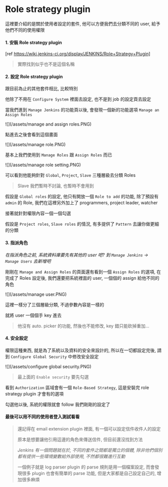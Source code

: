 Role strategy plugin
====

這裡要介紹的是關於使用者設定的套件, 他可以方便我們去分類不同的 user, 給予他們不同的使用權限

#### 1. 安裝 Role strategy plugin

[ref https://wiki.jenkins-ci.org/display/JENKINS/Role+Strategy+Plugin]

> 實際找到似乎也不是這個名稱

#### 2. 設定 Role strategy plugin

跟目前為止的其他套件相比, 比較特別

他除了不用在 ```Configure System``` 裡面去設定, 也不是到 job 的設定頁去設定

當我們進到 ```Manage Jenkins``` 的功能頁以後, 會發現一個新的功能選項 ```Manage an Assign Roles```

![](/assets/manage and assign roles.PNG)

點進去之後會看到這個畫面

![](/assets/manage role.PNG)

基本上我們使用到 ```Manage Roles``` 跟 ```Assign Roles``` 而已

![](/assets/manage role setting.PNG)

可以看到他能夠針對 ```Global```, ```Project```, ```Slave``` 三種層級去分類 Roles

> Slave 我們暫時不討論, 也暫時不會用到

假設是 ```Global roles``` 的設定, 他只有開放一個 ```Role to add``` 的功能, 除了預設有 ```admin``` 的 Role, 我們在這裡另外加上了 programmers, project leader, watcher

接著就針對權限內容一個一個勾選

假設是 ```Project roles```, ```Slave roles``` 的情況, 有多提供了 ```Pattern``` 去讓你做更細的分類

#### 3. 指派角色

_在指派角色之前, 系統資料庫要先有其他的 user 吧? 到 ```Manage Jenkins``` -> ```Manage Users``` 去新增吧_

剛剛在 ```Manage and Assign Roles``` 的頁面還有看到一個 ```Assign Roles``` 的選項, 在完成了 Roles 設定後, 我們還要把系統裡面的 user, 一個個的 assign 給他不同的角色

![](/assets/manage user.PNG)

這裡一樣分了三個層級分類, 不過參數內容是一樣的

就將 user 一個個手 key 進去

> 他沒有 auto. picker 的功能, 然後也不能修改, key 錯只能砍掉重加...

#### 4. 安全設定

權限這種東西, 就是為了系統以及資料的安全來設計的, 所以在一切都設定完後, 請到 ```Configure Global Security``` 中修改安全設定

![](/assets/configure global security.PNG)

> 最上面的 ```Enable security``` 要先勾選

看到 ```Authorization``` 區域會有一個 ```Role-Based Strategy```, 這是安裝完 role strategy plugin 才會有的選項

勾選他以後, 系統的權限就會 follow 我們剛剛的設定了

#### 最後可以用不同的使用者登入測試看看

> 還記得在 email extension plugin 裡面, 有一個可以設定信件收件人的設定
>
> 原本是想要讓他引用這邊的角色來傳送信件, 但目前還沒找到方法
>
> _Jenkins 有一個問題就在於, 不同的套件之間都是獨立的個體, 除非他們個別都有提供一些環境變數給外部使用, 不然都很難進行互動_
>
> 一個例子就是 log parser plugin 的 parse 規則是用一個檔案設定, 而會發現很多 plugin 也會有簡單的 parse 功能, 但是大家都是自己設定自己的, 增加很多麻煩
